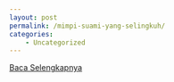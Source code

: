 ```yaml
---
layout: post
permalink: /mimpi-suami-yang-selingkuh/
categories:
    - Uncategorized
---
```


[Baca Selengkapnya](/07)